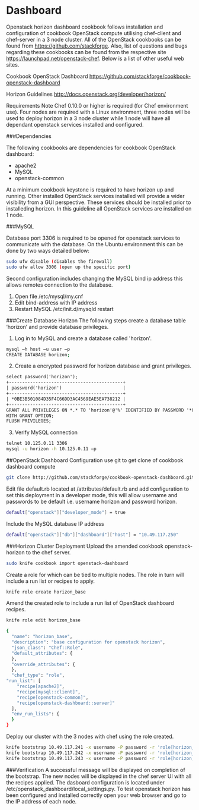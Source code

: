 Dashboard
=========

Openstack horizon dashboard cookbook follows installation and configuration of cookbook OpenStack compute utilising chef-client and chef-server in a 3 node cluster. All of the OpenStack cookbooks can be found from https://github.com/stackforge. Also, list of questions and bugs regarding these cookbooks can be found from the respective site https://launchpad.net/openstack-chef. Below is a list of other useful web sites.

Cookbook OpenStack Dashboard
https://github.com/stackforge/cookbook-openstack-dashboard

Horizon Guidelines
http://docs.openstack.org/developer/horizon/

Requirements
Note Chef 0.10.0 or higher is required (for Chef environment use). Four nodes are required with a Linux environment, three nodes will be used to deploy horizon in a 3 node cluster while 1 node will have all dependant openstack services installed and configured.


###Dependencies

The following cookbooks are dependencies for cookbook OpenStack dashboard:

* apache2
* MySQL
* openstack-common

At a minimum cookbook keystone is required to have horizon up and running. Other installed OpenStack services installed will provide a wider visibility from a GUI perspective. These services should be installed prior to installeding horizon. In this guideline all OpenStack services are installed on 1 node.

###MySQL

Database port 3306 is required to be opened for openstack services to communicate with the database.
On the Ubuntu environment this can be done by two ways detailed below:
```bash
sudo ufw disable (disables the firewall)
sudo ufw allow 3306 (open up the specific port)
```
Second configuration includes changing the MySQL bind ip address this allows remotes connection to the database.

1. Open file /etc/mysql/my.cnf
2. Edit bind-address with IP address
3. Restart MySQL /etc/init.d/mysqld restart

###Create Database Horizon
The following steps create a database table ‘horizon’ and provide database privileges.

1.	Log in to MySQL and create a database called 'horizon'.
```bash
mysql –h host –u user –p
CREATE DATABASE horizon;
```

2. Create	a encrypted password for horizon database and grant privileges.
```html
select password('horizon');
+-------------------------------------------+
| password('horizon')                       |
+-------------------------------------------+
| *0BE3B501084D35F4C66DD3AC4569EAE5EA738212 |
+-------------------------------------------+
GRANT ALL PRIVILEGES ON *.* TO 'horizon'@'%' IDENTIFIED BY PASSWORD '*0BE3B501084D35F4C66DD3AC4569EAE5EA738212' 
WITH GRANT OPTION;
FLUSH PRIVILEGES;
```
3. Verify  MySQL connection
```bash
telnet 10.125.0.11 3306
mysql -u horizon -h 10.125.0.11 –p
```

##OpenStack Dashboard Configuration
use git to get clone of cookbook dashboard compute
```bash
git clone http://github.com/stackforge/cookbook-openstack-dashboard.git
```
Edit file default.rb located at /attributes/default.rb and add configuration to set this deployment in a developer mode, this will allow username and passwords to be default i.e. username horizon and password horizon.
```bash
default["openstack"]["developer_mode"] = true
```
Include the MySQL database IP address
```bash
default["openstack"]["db"]["dashboard"]["host"] = "10.49.117.250"
```

###Horizon Cluster Deployment
Upload the amended cookbook openstack-horizon to the chef server.
```bash
sudo knife cookbook import openstack-dashboard
```
Create a role for which can be tied to multiple nodes. The role in turn will include a run list or recipes to apply.
```bash
knife role create horizon_base
```
Amend the created role to include a run list of OpenStack dashboard recipes.
```bash
knife role edit horizon_base
```
```bash
{
  "name": "horizon_base",
  "description": "base configuration for openstack horizon",
  "json_class": "Chef::Role",
  "default_attributes": {
  },
  "override_attributes": {
  },
  "chef_type": "role",
"run_list": [
    "recipe[apache2]",
    "recipe[mysql::client]",
    "recipe[openstack-common]",
    "recipe[openstack-dashboard::server]"
  ],
  "env_run_lists": {
  }
}
```
Deploy our cluster with the 3 nodes with chef using the role created.
```bash
knife bootstrap 10.49.117.241 -x username -P password -r 'role[horizon_base]' --sudo
knife bootstrap 10.49.117.242 -x username -P password -r 'role[horizon_base]' --sudo
knife bootstrap 10.49.117.243 -x username -P password -r 'role[horizon_base]' –sudo
```
###Verification
A successful message will be displayed on completion of the bootstrap. The new nodes will be displayed in the chef server UI with all the recipes applied. The dasboard configuration is located under /etc/openstack_dashboard/local_settings.py. To test openstack horizon has been configured and installed correctly open your web browser and go to the IP address of each node.
